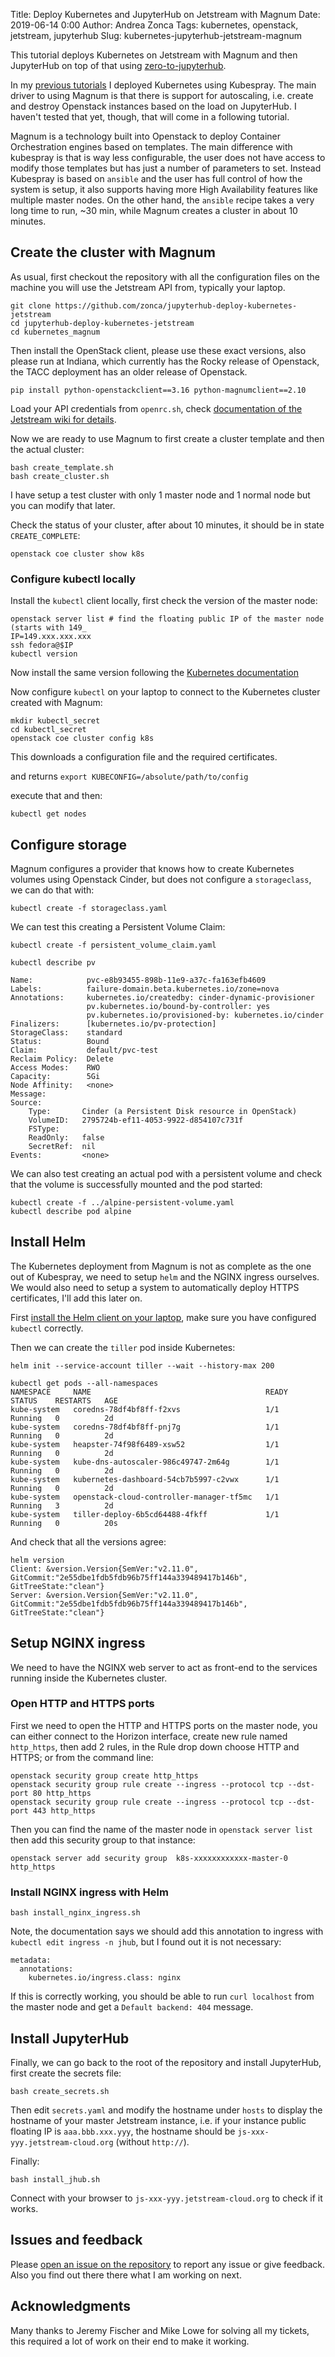 Title: Deploy Kubernetes and JupyterHub on Jetstream with Magnum
Date: 2019-06-14 0:00
Author: Andrea Zonca
Tags: kubernetes, openstack, jetstream, jupyterhub
Slug: kubernetes-jupyterhub-jetstream-magnum

This tutorial deploys Kubernetes on Jetstream with Magnum and then
JupyterHub on top of that using [zero-to-jupyterhub](https://zero-to-jupyterhub.readthedocs.io/).

In my [previous tutorials](https://zonca.github.io/2019/02/kubernetes-jupyterhub-jetstream-kubespray.html) I deployed Kubernetes using Kubespray. The main driver to using Magnum is that there is support for autoscaling, i.e. create and destroy Openstack instances based on the load on JupyterHub. I haven't tested that yet, though, that will come in a following tutorial.

Magnum is a technology built into Openstack to deploy Container Orchestration engines based on templates. The main difference with kubespray is that is way less configurable, the user does not have access to modify those templates but has just a number of parameters to set. Instead Kubespray is based on `ansible` and the user has full control of how the system is setup, it also supports having more High Availability features like multiple master nodes.
On the other hand, the `ansible` recipe takes a very long time to run, ~30 min, while Magnum creates a cluster in about 10 minutes.

## Create the cluster with Magnum

As usual, first checkout the repository with all the configuration files on the machine you will use the Jetstream API from, typically your laptop.

    git clone https://github.com/zonca/jupyterhub-deploy-kubernetes-jetstream
    cd jupyterhub-deploy-kubernetes-jetstream
    cd kubernetes_magnum

Then install the OpenStack client, please use these exact versions, also please run at Indiana, which currently has the Rocky release of Openstack, the TACC deployment has an older release of Openstack.

    pip install python-openstackclient==3.16 python-magnumclient==2.10

Load your API credentials from `openrc.sh`, check [documentation of the Jetstream wiki for details](https://iujetstream.atlassian.net/wiki/spaces/JWT/pages/39682064/Setting+up+openrc.sh).

Now we are ready to use Magnum to first create a cluster template and then the actual cluster:

    bash create_template.sh
    bash create_cluster.sh

I have setup a test cluster with only 1 master node and 1 normal node but you can modify that later.

Check the status of your cluster, after about 10 minutes, it should be in state `CREATE_COMPLETE`:

    openstack coe cluster show k8s

### Configure kubectl locally

Install the `kubectl` client locally, first check the version of the master node:

    openstack server list # find the floating public IP of the master node (starts with 149_
    IP=149.xxx.xxx.xxx
    ssh fedora@$IP
    kubectl version

Now install the same version following the [Kubernetes documentation](https://kubernetes.io/docs/tasks/tools/install-kubectl/)

Now configure `kubectl` on your laptop to connect to the Kubernetes cluster created with Magnum:

    mkdir kubectl_secret
    cd kubectl_secret
    openstack coe cluster config k8s

This downloads a configuration file and the required certificates.

and returns  `export KUBECONFIG=/absolute/path/to/config`

execute that and then:

    kubectl get nodes

## Configure storage

Magnum configures a provider that knows how to create Kubernetes volumes using Openstack Cinder,
but does not configure a `storageclass`, we can do that with:

    kubectl create -f storageclass.yaml

We can test this creating a Persistent Volume Claim:

    kubectl create -f persistent_volume_claim.yaml

    kubectl describe pv

```
Name:            pvc-e8b93455-898b-11e9-a37c-fa163efb4609
Labels:          failure-domain.beta.kubernetes.io/zone=nova
Annotations:     kubernetes.io/createdby: cinder-dynamic-provisioner
                 pv.kubernetes.io/bound-by-controller: yes
                 pv.kubernetes.io/provisioned-by: kubernetes.io/cinder
Finalizers:      [kubernetes.io/pv-protection]
StorageClass:    standard
Status:          Bound
Claim:           default/pvc-test
Reclaim Policy:  Delete
Access Modes:    RWO
Capacity:        5Gi
Node Affinity:   <none>
Message:         
Source:
    Type:       Cinder (a Persistent Disk resource in OpenStack)
    VolumeID:   2795724b-ef11-4053-9922-d854107c731f
    FSType:     
    ReadOnly:   false
    SecretRef:  nil
Events:         <none>
```

We can also test creating an actual pod with a persistent volume and check
that the volume is successfully mounted and the pod started:

    kubectl create -f ../alpine-persistent-volume.yaml
    kubectl describe pod alpine

## Install Helm

The Kubernetes deployment from Magnum is not as complete as the one out of Kubespray, we need
to setup `helm` and the NGINX ingress ourselves. We would also need to setup a system to automatically
deploy HTTPS certificates, I'll add this later on.

First [install the Helm client on your laptop](https://helm.sh/docs/using_helm/#installing-helm), make
sure you have configured `kubectl` correctly.

Then we can create the `tiller` pod inside Kubernetes:

    helm init --service-account tiller --wait --history-max 200

```
kubectl get pods --all-namespaces
NAMESPACE     NAME                                       READY   STATUS    RESTARTS   AGE
kube-system   coredns-78df4bf8ff-f2xvs                   1/1     Running   0          2d
kube-system   coredns-78df4bf8ff-pnj7g                   1/1     Running   0          2d
kube-system   heapster-74f98f6489-xsw52                  1/1     Running   0          2d
kube-system   kube-dns-autoscaler-986c49747-2m64g        1/1     Running   0          2d
kube-system   kubernetes-dashboard-54cb7b5997-c2vwx      1/1     Running   0          2d
kube-system   openstack-cloud-controller-manager-tf5mc   1/1     Running   3          2d
kube-system   tiller-deploy-6b5cd64488-4fkff             1/1     Running   0          20s
```

And check that all the versions agree:

```
helm version
Client: &version.Version{SemVer:"v2.11.0", GitCommit:"2e55dbe1fdb5fdb96b75ff144a339489417b146b", GitTreeState:"clean"}
Server: &version.Version{SemVer:"v2.11.0", GitCommit:"2e55dbe1fdb5fdb96b75ff144a339489417b146b", GitTreeState:"clean"}
```

## Setup NGINX ingress

We need to have the NGINX web server to act as front-end to the services running inside the Kubernetes cluster.

### Open HTTP and HTTPS ports

First we need to open the HTTP and HTTPS ports on the master node, you can either connect to the Horizon interface,
create new rule named `http_https`, then add 2 rules, in the Rule drop down choose HTTP and HTTPS; or from the command line:

    openstack security group create http_https
    openstack security group rule create --ingress --protocol tcp --dst-port 80 http_https 
    openstack security group rule create --ingress --protocol tcp --dst-port 443 http_https 

Then you can find the name of the master node in `openstack server list` then add this security group to that instance:

    openstack server add security group  k8s-xxxxxxxxxxxx-master-0 http_https

### Install NGINX ingress with Helm

    bash install_nginx_ingress.sh

Note, the documentation says we should add this annotation to ingress with `kubectl edit ingress -n jhub`, but I found out it is not necessary:

    metadata:
      annotations:
        kubernetes.io/ingress.class: nginx

If this is correctly working, you should be able to run `curl localhost` from the master node and get a `Default backend: 404` message.

## Install JupyterHub

Finally, we can go back to the root of the repository and install JupyterHub, first create the secrets file:

    bash create_secrets.sh

Then edit `secrets.yaml` and modify the hostname under `hosts` to display the hostname of your master Jetstream instance, i.e. if your instance public floating IP is `aaa.bbb.xxx.yyy`, the hostname should be `js-xxx-yyy.jetstream-cloud.org` (without `http://`).

Finally:

    bash install_jhub.sh

Connect with your browser to `js-xxx-yyy.jetstream-cloud.org` to check if it works.

## Issues and feedback

Please [open an issue on the repository](https://github.com/zonca/jupyterhub-deploy-kubernetes-jetstream/) to report any issue or give feedback. Also you find out there there what I am working on next.

## Acknowledgments

Many thanks to Jeremy Fischer and Mike Lowe for solving all my tickets, this required a lot of work on their end to make it working.
